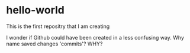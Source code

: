 # hello-world
This is the first repositry that I am creating

   I wonder if Github could have been created in a less confusing way. Why name saved changes 'commits'? WHY?  
